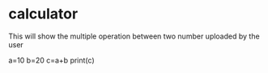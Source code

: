# calculator
This will show the multiple operation between two number uploaded by the user 

a=10
b=20
c=a+b
print(c)
